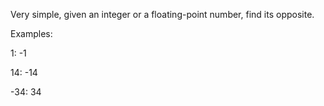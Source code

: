 Very simple, given an integer or a floating-point number, find its opposite.

Examples:

1: -1

14: -14

-34: 34
